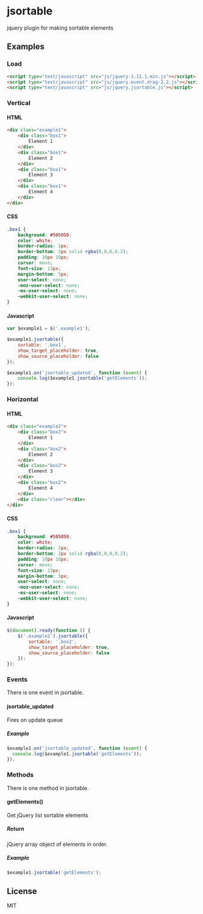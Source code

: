 # jsortable
jquery plugin for making sortable elements

## Examples

### Load

```html
<script type="text/javascript" src="js/jquery-1.11.1.min.js"></script>
<script type="text/javascript" src="js/jquery.event.drag-2.2.js"></script>
<script type="text/javascript" src="js/jquery.jsortable.js"></script>
```

### Vertical

#### HTML

```html
<div class="example1">
    <div class="box1">
        Element 1
    </div>
    <div class="box1">
        Element 2
    </div>
    <div class="box1">
        Element 3
    </div>
    <div class="box1">
        Element 4
    </div>
</div>
```

#### CSS

```css
.box1 {
    background: #505050;
    color: white;
    border-radius: 2px;
    border-bottom: 2px solid rgba(0,0,0,0.2);
    padding: 10px 10px;
    cursor: move;
    font-size: 13px;
    margin-bottom: 5px;
    user-select: none;
    -moz-user-select: none;
    -ms-user-select: none;
    -webkit-user-select: none;
}
```

#### Javascript

```javascript
var $example1 = $('.example1');

$example1.jsortable({
    sortable: '.box1',
    show_target_placeholder: true,
    show_source_placeholder: false
});

$example1.on('jsortable_updated', function (event) {
    console.log($example1.jsortable('getElements'));
});
```

### Horizontal

#### HTML

```html
<div class="example2">
    <div class="box2">
        Element 1
    </div>
    <div class="box2">
        Element 2
    </div>
    <div class="box2">
        Element 3
    </div>
    <div class="box2">
        Element 4
    </div>
    <div class="clear"></div>
</div>
```

#### CSS

```css
.box1 {
    background: #505050;
    color: white;
    border-radius: 2px;
    border-bottom: 2px solid rgba(0,0,0,0.2);
    padding: 10px 10px;
    cursor: move;
    font-size: 13px;
    margin-bottom: 5px;
    user-select: none;
    -moz-user-select: none;
    -ms-user-select: none;
    -webkit-user-select: none;
}
```

#### Javascript

```javascript
$(document).ready(function () {
    $('.example2').jsortable({
        sortable: '.box2',
        show_target_placeholder: true,
        show_source_placeholder: false
    });
});
```

### Events
There is one event in jsortable.

#### jsortable_updated
Fires on update queue

##### Example

```javascript
$example1.on('jsortable_updated', function (event) {
  console.log($example1.jsortable('getElements'));
});
```

### Methods

There is one method in jsortable.

#### getElements()
Get jQuery list sortable elements

##### Return
jQuery array object of elements in order.

##### Example
```javascript
$example1.jsortable('getElements');
```

## License
MIT
